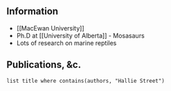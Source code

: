 ## Information
- [[MacEwan University]]
- Ph.D at [[University of Alberta]] - Mosasaurs
- Lots of research on marine reptiles

## Publications, &c.
```dataview
list title where contains(authors, "Hallie Street")
```
